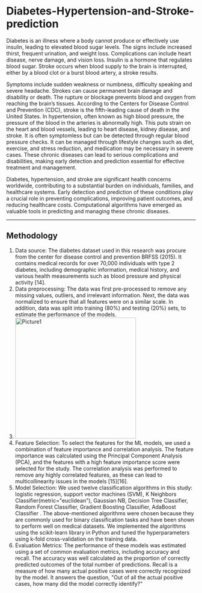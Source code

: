 # Diabetes-Hypertension-and-Stroke-prediction

Diabetes is an illness where a body cannot produce or effectively use insulin, leading to elevated blood sugar levels. The signs include increased thirst, frequent urination, and weight loss. Complications can include heart disease, nerve damage, and vision loss. Insulin is a hormone that regulates blood sugar.
Stroke occurs when blood supply to the brain is interrupted, either by a blood clot or a burst blood artery, a stroke results.

Symptoms include sudden weakness or numbness, difficulty speaking and severe headache. Strokes can cause permanent brain damage and disability or death. The rupture or blockage prevents blood and oxygen from reaching the brain’s tissues. According to the Centers for Disease Control and Prevention (CDC), stroke is the fifth-leading cause of death in the United States.
In hypertension, often known as high blood pressure, the pressure of the blood in the arteries is abnormally high. This puts strain on the heart and blood vessels, leading to heart disease, kidney disease, and stroke. It is often symptomless but can be detected through regular blood pressure checks. 
It can be managed through lifestyle changes such as diet, exercise, and stress reduction, and medication may be necessary in severe cases. These chronic diseases can lead to serious complications and disabilities, making early detection and prediction essential for effective treatment and management.

Diabetes, hypertension, and stroke are significant health concerns worldwide, contributing to a substantial burden on individuals, families, and healthcare systems. Early detection and prediction of these conditions play a crucial role in preventing complications, improving patient outcomes, and reducing healthcare costs. Computational algorithms have emerged as valuable tools in predicting and managing these chronic diseases.

----------------------------------------------------------------------------------------------------------------------------------------------

## Methodology

1. Data source:
The diabetes dataset used in this research was procure from the center for disease control and prevention BRFSS (2015). It contains medical records for over 70,000 individuals with type 2 diabetes, including demographic information, medical history, and various health measurements such as blood pressure and physical activity [14].
2. Data preprocessing:
The data was first pre-processed to remove any missing values, outliers, and irrelevant information. Next, the data was normalized to ensure that all features were on a similar scale. In addition, data was split into training (80%) and testing (20%) sets, to estimate the performance of the models.
3. <img width="321" alt="Picture1" src="https://github.com/user-attachments/assets/97293256-642b-4196-a1cd-7d4530605a1d" />
4.  Feature Selection:
To select the features for the ML models, we used a combination of feature importance and correlation analysis. The feature importance was calculated using the Principal Component Analysis (PCA), and the features with a high feature importance score were selected for the study. The correlation analysis was performed to remove any highly correlated features, as these can lead to multicollinearity issues in the models [15][16].
5.  Model Selection:
We used twelve classification algorithms in this study: logistic regression, support vector machines (SVM), K Neighbors Classifier(metric="euclidean"), Gaussian NB, Decision Tree Classifier, Random Forest Classifier, Gradient Boosting Classifier, AdaBoost Classifier . The above-mentioned algorithms were chosen because they are commonly used for binary classification tasks and have been shown to perform well on medical datasets. We implemented the algorithms using the scikit-learn library in Python and tuned the hyperparameters using k-fold cross-validation on the training data.
6.  Evaluation Metrics:
The performance of these models was estimated using a set of common evaluation metrics, including accuracy and recall. The accuracy was well calculated as the proportion of correctly predicted outcomes of the total number of predictions. Recall is a measure of how many actual positive cases were correctly recognized by the model. It answers the question, "Out of all the actual positive cases, how many did the model correctly identify?"





